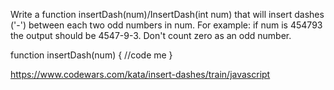Write a function insertDash(num)/InsertDash(int num) that will insert dashes ('-') between each two odd numbers in num. For example: if num is 454793 the output should be 4547-9-3. Don't count zero as an odd number.

function insertDash(num) {
   //code me
}

https://www.codewars.com/kata/insert-dashes/train/javascript